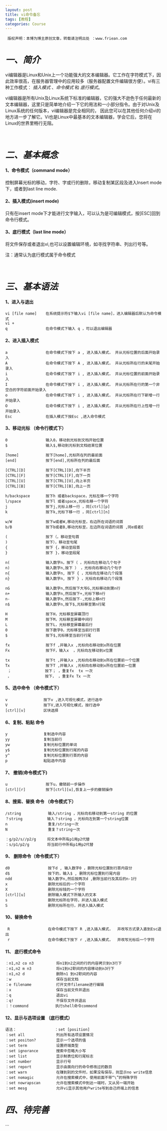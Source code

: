 ```yaml
---
layout: post
title: vi命令备忘
tags: [教程]
categories: Course
---
```


     版权声明：本博为博主原创文章，转载请注明出处 ：www.friean.com
     

# *一、简介*
vi编辑器是Linux和Unix上一个功能强大的文本编辑器。它工作在字符模式下，因此效率很高，在服务器管理中的应用较多（服务器配置文件编辑很方便）。vi有三种工作模式： *插入模式* 、*命令模式* 和 *底行模式*。

vi编辑器是所有Unix及Linux系统下标准的编辑器，它的强大不逊色于任何最新的文本编辑器，这里只是简单地介绍一下它的用法和一小部分指令。由于对Unix及Linux系统的任何版本，vi编辑器是完全相同的， 因此您可以在其他任何介绍vi的地方进一步了解它。Vi也是Linux中最基本的文本编辑器，学会它后，您将在Linux的世界里畅行无阻。
  
  
  <br/> 
  
# *二、基本概念*  

#### 1、命令模式（command mode） 

控制屏幕光标的移动，字符、字或行的删除，移动复制某区段及进入Insert mode下，或者到last line mode. 

#### 2、插入模式(insert mode) 

只有在insert mode下才能进行文字输入，可以认为是可编辑模式，按[ESC]回到命令行模式。  

#### 3、底行模式（last line mode）  

将文件保存或者退出vi,也可以设置编辑环境，如寻找字符串、列出行号等。 

注：通常认为底行模式属于命令模式


<br/> 

# *三、基本语法* 

#### 1、进入与退出 

    vi [file name]    在系统提示符$下输入vi [file name]，进入编辑器后默认为命令模式
    vi +
    q                 在命令模式下输入 q ，可以退出编辑器 

#### 2、进入插入模式  

    a                 在命令模式下按下 a , 进入插入模式， 并从光标位置的后面开始录入
    A                 在命令模式下按下 A , 进入插入模式， 并从光标所在行的末尾开始录入
    i                 在命令模式下按下 i , 进入插入模式， 并从光标位置的前面开始录入
    I                 在命令模式下按下 i , 进入插入模式， 并从光标所在行的第一个非空白的字符前面开始录入
    o                 在命令模式下按下 i , 进入插入模式， 并从光标所在行下新增一行开始录入
    O                 在命令模式下按下 i , 进入插入模式， 并从光标所在行上性增一行开始录入 
    Esc               在插入模式下按Esc ,进入命令模式

#### 3、移动光标 （命令行模式下） 

    0                 输入0，移动到光标到文档开始位置
    $                 输入$,移动到光标到文档结束位置
    
    [home]            按下[home],光标所在列的最前面  
    [end]             按下[end],光标所在列的最后面
    
    [CTRL][D]         按下[CTRL][D],向下半页
    [CTRL][F]         按下[CTRL][F],向下一页
    [CTRL][U]         按下[CTRL][U],向上半页
    [CTRL][B]         按下[CTRL][B],向上一页
    
    h/backspace       按下h 或者backspace，光标左移一个字符 
    l/space           按下l 或者space,光标右移一个字符 
    j                 按下j,光标上移一行 ，同[ctrl][p] 
    k                 按下k,光标下移一行 ，同[ctrl][n]
            
    w/W               按下w或者W,移动光标至，右边所在词语的词首  
    b/B               按下b或者B,移动光标至，左边所在词语的词首 ,同e或者E
       
    (                 按下（，移动至句首     
    )                 按下），移动至句尾
    {                 按下 {，移动至段首
    }                 按下 }，移动至段尾  
    
    n(                输入数字n，按下（ ，光标向左移动几个句子  
    n)                输入数字n,按下 ） ，光标向右移动几个句子  
    n{                输入数字n, 按下 { ，光标向左移动几个段落  
    n}                输入数字n, 按下 } ，光标向右移动几个段落    
    
    nG                输入数字n,然后按下大写G,光标移动到第n行
    n+                输入数字n,然后按下+,光标下移n行
    n-                输入数字n,然后按下-,光标上移n行
    n$                输入数字n,按下$,光标移至第n行尾
    
    H                 按下H，光标移至屏幕顶行
    M                 按下M，光标移至屏幕中间行
    L                 按下L，光标移至屏幕最后行
    0                 按下数字0，光标移至当前行行首
    $                 按下$,光标移至当前行行尾 
    
    fx                按下f ,并输入x ,光标向右移动到x所在位置
    Fx                按下F，输入x  ，光标向左移动到x位置
    
    tx                按下t ,并输入x ,光标向右移动到x所在位置前一个位置  
    Tx                按下T ,并输入x ,光标向右移动到x所在位置前一位置
     ；               按下； ，重复fx  tx 一次 
     ，               按下， ，重复Fx Tx 一次
    
#### 5、选中命令 （命令模式下）

    v                按下v ,进入可视化模式，进行选中
    V                按下V,进入可视化模式，按行选中
    [ctrl][v]        区块选择   

#### 6、复制、粘贴 命令 

    y                复制选中内容  
    yy               复制当前行
    yw               复制光标位置的单词
    y$               复制光标位置到行尾的内容
    y^               复制光标位置到行首的内容
    p                粘贴选中内容


#### 7、 撤销(命令模式下) 

    u                 按下u，撤销前一步操作
    [ctrl][r]         按下[ctrl][u],恢复上一步的撤销操作    

#### 8、搜索、替换 命令 （命令模式下） 

    /string            输入/string ，光标向右移动到第一string 的位置
    ？string           输入？string ，光标向左到第一个string位置
    n                  重复/string一次
    N                  重复？string一次 
    
    ：g/p2/s//p2/g     将文本中所有p1用p2代替
    ：s/p1/p2/g        将当前行中所有p1用p2代替

#### 9、 删除命令（命令模式下） 
 
    d0                 按下d , 输入数字0 ，删除光标位置到行首内容分
    d$                 按下的，输入$ , 删除光标位置到行尾内容
    ndd                输入数字n,然后按两次d ,删除当前行及其后的n-1行
    x                  删除光标后的一个字符
    X                  删除光标钱的一个字符
    [ctrl][u]          删除输入模式下所输入的文本
    s                  删除光标所在字符，并进入插入模式
    S                  删除光标所在行，并进入插入模式

#### 10、替换命令 

     R                 在命令模式下按下 R ,进入插入模式，  并改写方式录入直到Esc退出
     r                 在命令模式下按下 r ,进入插入模式，  并改写光标后一个字符 
     
#### 11、 底行模式命令 

    ：n1,n2 co n3          将n1到n2之间的行的内容拷贝到n3行下
    ：n1,n2 m n3           将n1到n2职间的内容移动到n3行下
    ：n1,n2 d              删除n1 到n2职间的内容
    ：w                    保存当前文档
    ：e filename           打开文件filename进行编辑
    ：x                    保存当前文件并退出
    ：q                    退出vi
    ：q!                   不保存文件并退出
    ：！commond            执行shell命令commond
    
#### 12、显示与选项设置  （底行模式）
    语法：                 ：set [position]
    ：set all              列出所有选项设置情况 
    ：set positon?         显示一个选项的值
    ：set term             设置终端类型
    ：set ignorance        搜索中忽略大小写
    ：set list             显示制表位和行尾标志
    ：set number           显示行号
    ：set report           显示由面向行的命令修改过的数目
    ：set warn             在赚到别的文件时，如果没有保存，则显示no write信息
    ：set nomagic          允许在搜索模式中，使用前面不带“\”的特殊字符
    ：set nowrapscan       允许在搜索模式中到达一端时，又从另一端开始
    ：set mesg             允许vi显示其他用户write写到自己终端上的信息  
      
    
    
# *四、待完善*
 ...
